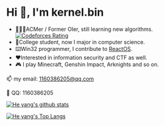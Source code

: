 
# Hi 👋, I'm kernel.bin

* 💬💡🎈ACMer / Former OIer, still learning new algorithms. [![Codeforces Rating](https://cfrating.ihcr.top/?user=kernel.bin&style=flat-square)](https://codeforces.com/profile/kernel.bin)
* 🏫College student, now I major in computer science.
* ⌨️Win32 programmer, I contribute to [ReactOS](https://github.com/reactos/reactos).
* ❤️Interested in information security and CTF as well.
* 🎮 I play Minecraft, Genshin Impact, Arknights and so on.

📫 my email: 1160386205@qq.com

🐧 QQ: 1160386205

[![He yang's github stats](https://github-readme-stats.vercel.app/api?username=kernelbin&show_icons=true)](https://github.com/anuraghazra/github-readme-stats)

[![He yang's Top Langs](https://github-readme-stats.vercel.app/api/top-langs/?username=kernelbin&layout=compact)](https://github.com/anuraghazra/github-readme-stats)
<!--
**kernelbin/kernelbin** is a ✨ _special_ ✨ repository because its `README.md` (this file) appears on your GitHub profile.

Here are some ideas to get you started:

- 🔭 I’m currently working on ...
- 🌱 I’m currently learning ...
- 👯 I’m looking to collaborate on ...
- 🤔 I’m looking for help with ...
- 💬 Ask me about ...
- 📫 How to reach me: ...
- 😄 Pronouns: ...
- ⚡ Fun fact: ...
-->
